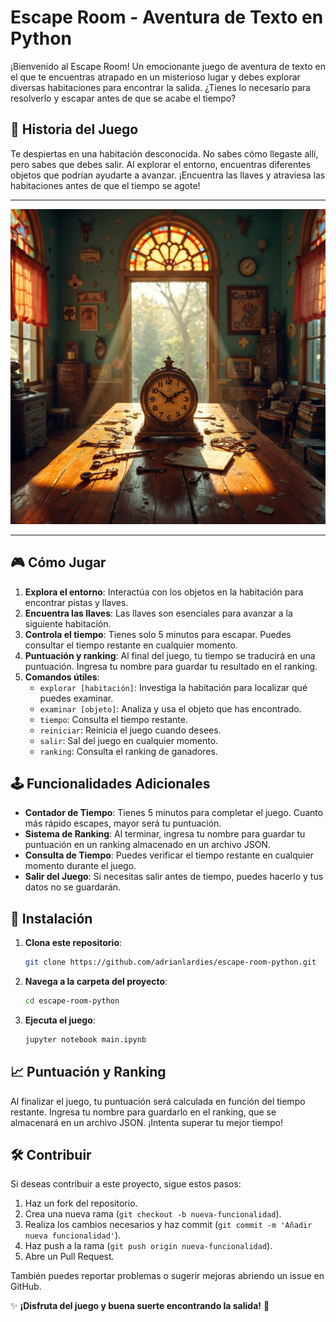 # Escape Room - Aventura de Texto en Python

¡Bienvenido al Escape Room! Un emocionante juego de aventura de texto en el que te encuentras atrapado en un misterioso lugar y debes explorar diversas habitaciones para encontrar la salida. ¿Tienes lo necesario para resolverlo y escapar antes de que se acabe el tiempo?

## 📜 Historia del Juego

Te despiertas en una habitación desconocida. No sabes cómo llegaste allí, pero sabes que debes salir. Al explorar el entorno, encuentras diferentes objetos que podrían ayudarte a avanzar. ¡Encuentra las llaves y atraviesa las habitaciones antes de que el tiempo se agote!

---

<img src="assets/1.jpg" alt="Escape Room Separator" width="600"/>

---

## 🎮 Cómo Jugar

1. **Explora el entorno**: Interactúa con los objetos en la habitación para encontrar pistas y llaves.
2. **Encuentra las llaves**: Las llaves son esenciales para avanzar a la siguiente habitación.
3. **Controla el tiempo**: Tienes solo 5 minutos para escapar. Puedes consultar el tiempo restante en cualquier momento.
4. **Puntuación y ranking**: Al final del juego, tu tiempo se traducirá en una puntuación. Ingresa tu nombre para guardar tu resultado en el ranking.
5. **Comandos útiles**:
   - `explorar [habitación]`: Investiga la habitación para localizar qué puedes examinar.
   - `examinar [objeto]`: Analiza y usa el objeto que has encontrado.
   - `tiempo`: Consulta el tiempo restante.
   - `reiniciar`: Reinicia el juego cuando desees.
   - `salir`: Sal del juego en cualquier momento.
   - `ranking`: Consulta el ranking de ganadores.

## 🕹️ Funcionalidades Adicionales

- **Contador de Tiempo**: Tienes 5 minutos para completar el juego. Cuanto más rápido escapes, mayor será tu puntuación.
- **Sistema de Ranking**: Al terminar, ingresa tu nombre para guardar tu puntuación en un ranking almacenado en un archivo JSON.
- **Consulta de Tiempo**: Puedes verificar el tiempo restante en cualquier momento durante el juego.
- **Salir del Juego**: Si necesitas salir antes de tiempo, puedes hacerlo y tus datos no se guardarán.

## 🚀 Instalación

1. **Clona este repositorio**:
   ```bash
   git clone https://github.com/adrianlardies/escape-room-python.git
2. **Navega a la carpeta del proyecto**:
    ```bash
    cd escape-room-python
3. **Ejecuta el juego**:
    ```bash
    jupyter notebook main.ipynb

## 📈 Puntuación y Ranking

Al finalizar el juego, tu puntuación será calculada en función del tiempo restante. Ingresa tu nombre para guardarlo en el ranking, que se almacenará en un archivo JSON. ¡Intenta superar tu mejor tiempo!

## 🛠️ Contribuir

Si deseas contribuir a este proyecto, sigue estos pasos:

1. Haz un fork del repositorio.
2. Crea una nueva rama (`git checkout -b nueva-funcionalidad`).
3. Realiza los cambios necesarios y haz commit (`git commit -m 'Añadir nueva funcionalidad'`).
4. Haz push a la rama (`git push origin nueva-funcionalidad`).
5. Abre un Pull Request.

También puedes reportar problemas o sugerir mejoras abriendo un issue en GitHub.

✨ **¡Disfruta del juego y buena suerte encontrando la salida!** 🔑
